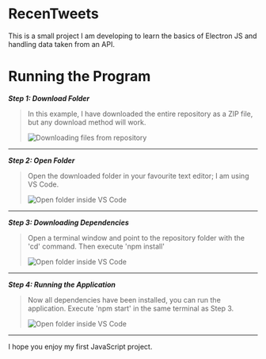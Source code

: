 # RecenTweets

This is a small project I am developing to learn the basics of Electron JS and handling data taken from an API.  

# Running the Program

***Step 1: Download Folder***

> In this example, I have downloaded the entire repository as a ZIP file, but any download method will work.  
> 
> ![Downloading files from repository](https://i.imgur.com/VDYPn66.png)
-----

***Step 2: Open Folder***

> Open the downloaded folder in your favourite text editor; I am using VS Code.  
> 
> ![Open folder inside VS Code](https://i.imgur.com/9xijICC.png)
-----

***Step 3: Downloading Dependencies***

> Open a terminal window and point to the repository folder with the 'cd' command.
> Then execute 'npm install'
> 
> ![Open folder inside VS Code](https://i.imgur.com/WoLtvT1.png)
-----

***Step 4: Running the Application***

> Now all dependencies have been installed, you can run the application.
> Execute 'npm start' in the same terminal as Step 3.
> 
> ![Open folder inside VS Code](https://i.imgur.com/t6D1Mn0.png)
-----

I hope you enjoy my first JavaScript project.
